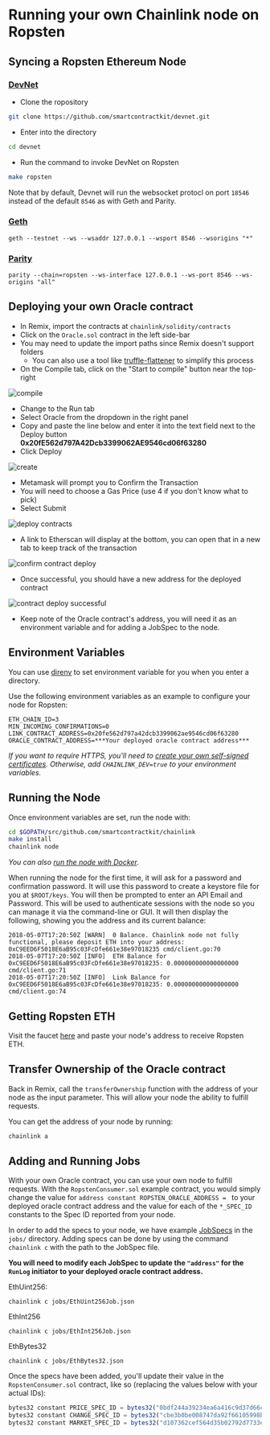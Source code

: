 # Running your own Chainlink node on Ropsten

## Syncing a Ropsten Ethereum Node

### [DevNet](https://github.com/smartcontractkit/infrastructure/tree/master/image)

- Clone the ropository

```bash
git clone https://github.com/smartcontractkit/devnet.git
```

- Enter into the directory

```bash
cd devnet
```

- Run the command to invoke DevNet on Ropsten

```bash
make ropsten
```

Note that by default, Devnet will run the websocket protocl on port `18546` instead of the default `8546` as with Geth and Parity.

### [Geth](https://github.com/ethereum/go-ethereum)

```
geth --testnet --ws --wsaddr 127.0.0.1 --wsport 8546 --wsorigins "*"
```

### [Parity](https://github.com/paritytech/parity)

```
parity --chain=ropsten --ws-interface 127.0.0.1 --ws-port 8546 --ws-origins "all"
```

## Deploying your own Oracle contract

- In Remix, import the contracts at `chainlink/solidity/contracts`
- Click on the `Oracle.sol` contract in the left side-bar
- You may need to update the import paths since Remix doesn't support folders
  - You can also use a tool like [truffle-flattener](https://www.npmjs.com/package/truffle-flattener) to simplify this process
- On the Compile tab, click on the "Start to compile" button near the top-right

![compile](./images/12-41-31.png)

- Change to the Run tab
- Select Oracle from the dropdown in the right panel
- Copy and paste the line below and enter it into the text field next to the Deploy button <br>
    **0x20fE562d797A42Dcb3399062AE9546cd06f63280**
- Click Deploy

![create](./images/12-42-32.png)

- Metamask will prompt you to Confirm the Transaction
- You will need to choose a Gas Price (use 4 if you don't know what to pick)
- Select Submit

![deploy contracts](./images/11-03-14.png)

- A link to Etherscan will display at the bottom, you can open that in a new tab to keep track of the transaction

![confirm contract deploy](./images/12-43-32.png)

- Once successful, you should have a new address for the deployed contract

![contract deploy successful](./images/07-25-49.png)

- Keep note of the Oracle contract's address, you will need it as an environment variable and for adding a JobSpec to the node.

## Environment Variables

You can use [direnv](https://github.com/direnv/direnv/) to set environment variable for you when you enter a directory.

Use the following environment variables as an example to configure your node for Ropsten:

    ETH_CHAIN_ID=3
    MIN_INCOMING_CONFIRMATIONS=0
    LINK_CONTRACT_ADDRESS=0x20fe562d797a42dcb3399062ae9546cd06f63280
    ORACLE_CONTRACT_ADDRESS=***Your deployed oracle contract address***

_If you want to require HTTPS, you'll need to [create your own self-signed certificates](https://github.com/smartcontractkit/chainlink/wiki/Creating-Self-Signed-Certificates). Otherwise, add `CHAINLINK_DEV=true` to your environment variables._

## Running the Node

Once environment variables are set, run the node with:

```bash
cd $GOPATH/src/github.com/smartcontractkit/chainlink
make install
chainlink node
```

*You can also [run the node with Docker](https://github.com/smartcontractkit/chainlink/wiki/Running-the-Docker-Image).*

When running the node for the first time, it will ask for a password and confirmation password. It will use this password to create a keystore file for you at `$ROOT/keys`. You will then be prompted to enter an API Email and Password. This will be used to authenticate sessions with the node so you can manage it via the command-line or GUI. It will then display the following, showing you the address and its current balance:

```
2018-05-07T17:20:50Z [WARN]  0 Balance. Chainlink node not fully functional, please deposit ETH into your address: 0xC9EED6F5018E6aB95c03FcDfe661e38e97018235 cmd/client.go:70        
2018-05-07T17:20:50Z [INFO]  ETH Balance for 0xC9EED6F5018E6aB95c03FcDfe661e38e97018235: 0.000000000000000000 cmd/client.go:71        
2018-05-07T17:20:50Z [INFO]  Link Balance for 0xC9EED6F5018E6aB95c03FcDfe661e38e97018235: 0.000000000000000000 cmd/client.go:74
```

## Getting Ropsten ETH

Visit the faucet [here](http://faucet.ropsten.be:3001/) and paste your node's address to receive Ropsten ETH.

## Transfer Ownership of the Oracle contract

Back in Remix, call the `transferOwnership` function with the address of your node as the input parameter. This will allow your node the ability to fulfill requests.

You can get the address of your node by running:

```bash
chainlink a
```

## Adding and Running Jobs

With your own Oracle contract, you can use your own node to fulfill requests. With the `RopstenConsumer.sol` example contract, you would simply change the value for `address constant ROPSTEN_ORACLE_ADDRESS = ` to your deployed oracle contract address and the value for each of the `*_SPEC_ID` constants to the Spec ID reported from your node.

In order to add the specs to your node, we have example [JobSpecs](https://github.com/smartcontractkit/chainlink/wiki/Job-Pipeline) in the `jobs/` directory. Adding specs can be done by using the command `chainlink c` with the path to the JobSpec file.

**You will need to modify each JobSpec to update the `"address"` for the `RunLog` initiator to your deployed oracle contract address.**

EthUint256:

```
chainlink c jobs/EthUint256Job.json
```

EthInt256

```
chainlink c jobs/EthInt256Job.json
```

EthBytes32

```
chainlink c jobs/EthBytes32.json
```

Once the specs have been added, you'll update their value in the `RopstenConsumer.sol` contract, like so (replacing the values below with your actual IDs):

```js
bytes32 constant PRICE_SPEC_ID = bytes32("0bdf244a39234ea6a416c9d37d66c701");
bytes32 constant CHANGE_SPEC_ID = bytes32("cbe3b0be008747da92f66105998bdad4");
bytes32 constant MARKET_SPEC_ID = bytes32("d107362cef564d35b02792d7733e1481");
```
